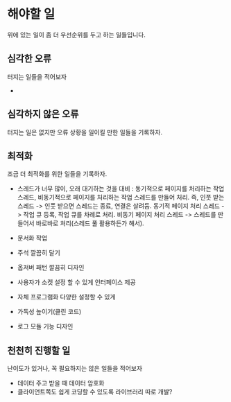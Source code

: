 # 해야할 일
위에 있는 일이 좀 더 우선순위를 두고 하는 일들입니다.

## 심각한 오류
터지는 일들을 적어보자

- 

## 심각하지 않은 오류
터지는 일은 없지만 오류 상황을 일이킬 만한 일들을 기록하자.

## 최적화
조금 더 최적화를 위한 일들을 기록하자.

- 스레드가 너무 많이, 오래 대기하는 것을 대비 : 동기적으로 페이지를 처리하는 작업 스레드, 비동기적으로 페이지를 처리하는 작업 스레드를 만들어 처리.
즉, 인풋 받는 스레드 -> 인풋 받으면 스레드는 종료, 연결은 살려둠. 동기적 페이지 처리 스레드 -> 작업 큐 등록, 작업 큐를 차례로 처리. 비동기 페이지 처리 스레드 -> 스레드를 만들어서 바로바로 처리(스레드 풀 활용하든가 해서).

- 문서화 작업
- 주석 깔끔히 달기
- 옵저버 패턴 깔끔히 디자인

- 사용자가 소켓 설정 할 수 있게 인터페이스 제공
- 자체 프로그램화 다양한 설정할 수 있게
- 가독성 높이기(클린 코드)
- 로그 모듈 기능 디자인

## 천천히 진행할 일
난이도가 있거나, 꼭 필요하지는 않은 일들을 적어보자

- 데이터 주고 받을 때 데이터 암호화
- 클라이언트쪽도 쉽게 코딩할 수 있도록 라이브러리 따로 개발?

